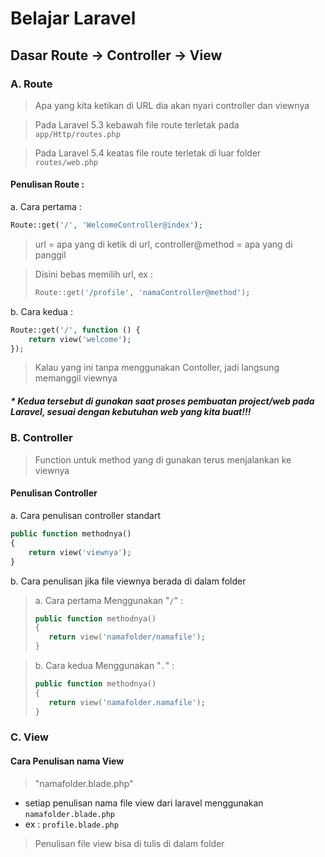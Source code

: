 # Belajar Laravel

## Dasar Route -> Controller -> View

### A. Route 
> Apa yang kita ketikan di URL dia akan nyari controller dan viewnya

> Pada Laravel 5.3 kebawah file route terletak pada `app/Http/routes.php`

> Pada Laravel 5.4 keatas file route terletak di luar folder `routes/web.php`

#### Penulisan Route :
a. Cara pertama :
```php
Route::get('/', 'WelcomeController@index');
```
> url = apa yang di ketik di url, controller@method = apa yang di panggil

> Disini bebas memilih url, ex :
>```php
> Route::get('/profile', 'namaController@method');
>```

b. Cara kedua : 
```php
Route::get('/', function () {
    return view('welcome');
});
```
> Kalau yang ini tanpa menggunakan Contoller, jadi langsung memanggil viewnya

##### * Kedua tersebut di gunakan saat proses pembuatan project/web pada Laravel, sesuai dengan kebutuhan web yang kita buat!!!

### B. Controller 

> Function untuk method yang di gunakan terus menjalankan ke viewnya

#### Penulisan Controller

a. Cara penulisan controller standart 

```php
public function methodnya()
{
    return view('viewnya');
}
```

b. Cara penulisan jika file viewnya berada di dalam folder
> a. Cara pertama Menggunakan "`/`" :
>```php
>public function methodnya()
>{
>    return view('namafolder/namafile');
>}
>```

> b. Cara kedua Menggunakan "`.`" : 
>```php
>public function methodnya()
>{
>    return view('namafolder.namafile');
>}
>```

### C. View

#### Cara Penulisan nama View 
> "namafolder.blade.php"
- setiap penulisan nama file view dari laravel menggunakan `namafolder.blade.php`
- ex : `profile.blade.php`

> Penulisan file view bisa di tulis di dalam folder

